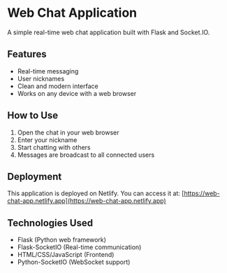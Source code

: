 # Web Chat Application

A simple real-time web chat application built with Flask and Socket.IO.

## Features

- Real-time messaging
- User nicknames
- Clean and modern interface
- Works on any device with a web browser

## How to Use

1. Open the chat in your web browser
2. Enter your nickname
3. Start chatting with others
4. Messages are broadcast to all connected users

## Deployment

This application is deployed on Netlify. You can access it at:
[https://web-chat-app.netlify.app](https://web-chat-app.netlify.app)

## Technologies Used

- Flask (Python web framework)
- Flask-SocketIO (Real-time communication)
- HTML/CSS/JavaScript (Frontend)
- Python-SocketIO (WebSocket support)
